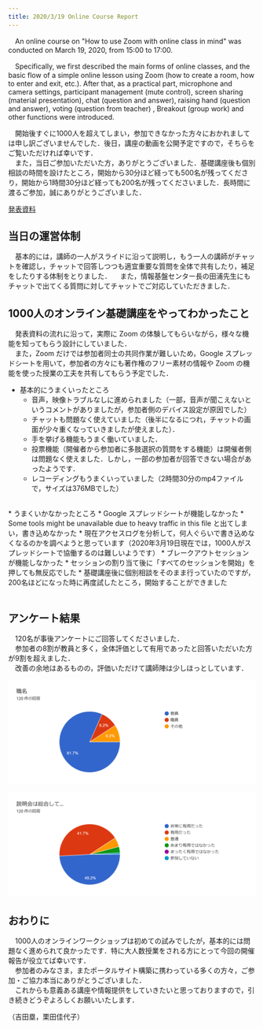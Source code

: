 ```yaml
---
title: 2020/3/19 Online Course Report
---
```


　An online course on  "How to use Zoom with online class in mind" was conducted on March 19, 2020, from 15:00 to 17:00. 
  
  
　Specifically, we first described the main forms of online classes, and the basic flow of a simple online lesson using Zoom (how to create a room, how to enter and exit, etc.). After that, as a practical part, microphone and camera settings, participant management (mute control), screen sharing (material presentation), chat (question and answer), raising hand (question and answer), voting (question from teacher) , Breakout (group work) and other functions were introduced.  
  
  
　開始後すぐに1000人を超えてしまい，参加できなかった方々におかれましては申し訳ございませんでした．後日，講座の動画を公開予定ですので，そちらをご覧いただければ幸いです．  
　また，当日ご参加いただいた方，ありがとうございました．基礎講座後も個別相談の時間を設けたところ，開始から30分ほど経っても500名が残ってくださり，開始から1時間30分ほど経っても200名が残ってくださいました．長時間に渡るご参加，誠にありがとうございました．  
  
[発表資料](workshop_how_to_use_zoom.pdf)  
  
## 当日の運営体制
　基本的には，講師の一人がスライドに沿って説明し，もう一人の講師がチャットを確認し，チャットで回答しつつも適宜重要な質問を全体で共有したり，補足をしたりする体制をとりました．
　また，情報基盤センター長の田浦先生にもチャットで出てくる質問に対してチャットでご対応していただきました．   
    
## 1000人のオンライン基礎講座をやってわかったこと
　発表資料の流れに沿って，実際に Zoom の体験してもらいながら，様々な機能を知ってもらう設計にしていました．  
　また，Zoom だけでは参加者同士の共同作業が難しいため，Google スプレッドシートを用いて，参加者の方々にも著作権のフリー素材の情報や Zoom の機能を使った授業の工夫を共有してもらう予定でした．  

* 基本的にうまくいったところ
  * 音声，映像トラブルなしに進められました（一部，音声が聞こえないというコメントがありましたが，参加者側のデバイス設定が原因でした）  
  * チャットも問題なく使えていました（後半になるにつれ，チャットの画面が少々重くなっていきましたが使えました）．
  * 手を挙げる機能もうまく働いていました．  
  * 投票機能（開催者から参加者に多肢選択の質問をする機能）は開催者側は問題なく使えました．しかし，一部の参加者が回答できない場合があったようです．  
  * レコーディングもうまくいっていました（2時間30分のmp4ファイルで，サイズは376MBでした）  
<br>
* うまくいかなかったところ
  * Google スプレッドシートが機能しなかった
    * Some tools might be unavailable due to heavy traffic in this file と出てしまい，書き込めなかった
	* 現在アクセスログを分析して，何人ぐらいで書き込めなくなるのかを調べようと思っています（2020年3月19日現在では，1000人がスプレッドシートで協働するのは難しいようです）  
  * ブレークアウトセッションが機能しなかった
    * セッションの割り当て後に「すべてのセッションを開始」を押しても無反応でした
    * 基礎講座後に個別相談をそのまま行っていたのですが，200名ほどになった時に再度試したところ，開始することができました
<br>
<br>
    
## アンケート結果
　120名が事後アンケートにご回答してくださいました．  
　参加者の8割が教員と多く，全体評価として有用であったと回答いただいた方が9割を超えました．  
　改善の余地はあるものの，評価いただけて講師陣は少しほっとしています．  

![アンケート結果（参加者の属性）](img/survey_role.png)  

![アンケート結果（全体評価）](img/survey_evaluation.png)  

    
## おわりに
　1000人のオンラインワークショップは初めての試みでしたが，基本的には問題なく進められて良かったです．特に大人数授業をされる方にとって今回の開催報告が役立てば幸いです．  
　参加者のみなさま，またポータルサイト構築に携わっている多くの方々，ご参加・ご協力本当にありがとうございました．  
　これからも意義ある講座や情報提供をしていきたいと思っておりますので，引き続きどうぞよろしくお願いいたします．  

（吉田塁，栗田佳代子）